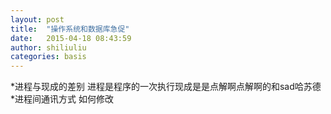 ```yaml
---
layout: post
title:  "操作系统和数据库急促"
date:   2015-04-18 08:43:59
author: shiliuliu
categories: basis
---
```

*进程与现成的差别
  进程是程序的一次执行现成是是点解啊点解啊的和sad哈苏德
*进程间通讯方式
 如何修改
